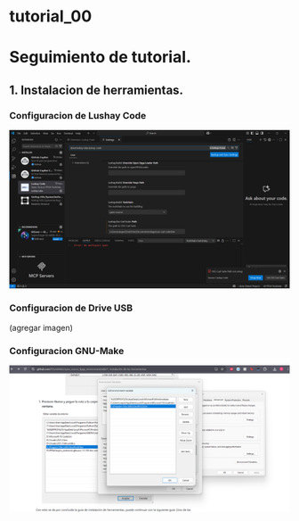 # tutorial_00

# Seguimiento de tutorial.

## 1. Instalacion de herramientas.
### Configuracion de Lushay Code
![Configuración Lushay](conf_lushay.png)
### Configuracion de Drive USB
(agregar imagen)
### Configuracion GNU-Make
![Configuración MakePath](conf_makePath.png)
